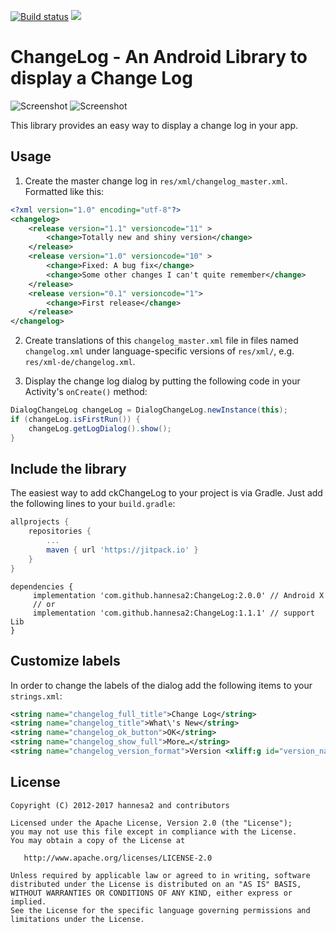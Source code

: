 [![Build status](https://api.travis-ci.org/hannesa2/ChangeLog.svg)](https://travis-ci.org/cketti/ChangeLog)
[![](https://jitpack.io/v/hannesa2/ChangeLog.svg)](https://jitpack.io/#hannesa2/ChangeLog)


# ChangeLog - An Android Library to display a Change Log

![Screenshot](screenshot_1.png)
![Screenshot](screenshot_2.png)

This library provides an easy way to display a change log in your app.

## Usage

1. Create the master change log in `res/xml/changelog_master.xml`. Formatted like this:

  ```xml
  <?xml version="1.0" encoding="utf-8"?>
  <changelog>
      <release version="1.1" versioncode="11" >
          <change>Totally new and shiny version</change>
      </release>
      <release version="1.0" versioncode="10" >
          <change>Fixed: A bug fix</change>
          <change>Some other changes I can't quite remember</change>
      </release>
      <release version="0.1" versioncode="1">
          <change>First release</change>
      </release>
  </changelog>
  ```

2. Create translations of this `changelog_master.xml` file in files named `changelog.xml` under
language-specific versions of `res/xml/`, e.g. `res/xml-de/changelog.xml`.

3. Display the change log dialog by putting the following code in your Activity's `onCreate()` method:

  ```java
  DialogChangeLog changeLog = DialogChangeLog.newInstance(this);
  if (changeLog.isFirstRun()) {
      changeLog.getLogDialog().show();
  }
  ```

## Include the library

The easiest way to add ckChangeLog to your project is via Gradle. Just add the following lines to your `build.gradle`:

```groovy
allprojects {
    repositories {
        ...
        maven { url 'https://jitpack.io' }
    }
}
```
```
dependencies {
     implementation 'com.github.hannesa2:ChangeLog:2.0.0' // Android X
     // or
     implementation 'com.github.hannesa2:ChangeLog:1.1.1' // support Lib
}
```

## Customize labels

In order to change the labels of the dialog add the following items to your `strings.xml`:

```xml
<string name="changelog_full_title">Change Log</string>
<string name="changelog_title">What\'s New</string>
<string name="changelog_ok_button">OK</string>
<string name="changelog_show_full">More…</string>
<string name="changelog_version_format">Version <xliff:g id="version_name">%s</xliff:g></string>
```

## License

    Copyright (C) 2012-2017 hannesa2 and contributors

    Licensed under the Apache License, Version 2.0 (the "License");
    you may not use this file except in compliance with the License.
    You may obtain a copy of the License at

       http://www.apache.org/licenses/LICENSE-2.0

    Unless required by applicable law or agreed to in writing, software
    distributed under the License is distributed on an "AS IS" BASIS,
    WITHOUT WARRANTIES OR CONDITIONS OF ANY KIND, either express or implied.
    See the License for the specific language governing permissions and
    limitations under the License.
